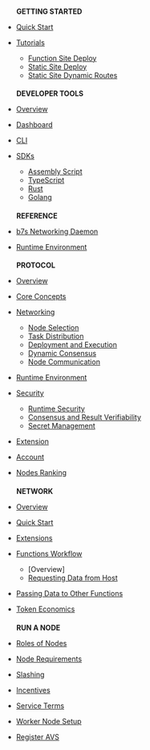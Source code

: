 <h4 style="padding-left: 24px; margin-bottom: 0;">GETTING STARTED</h4>

* [Quick Start](quick-start/)

* [Tutorials](tutorials/)
  * [Function Site Deploy](tutorials/function-site-deploy.md)
  * [Static Site Deploy](tutorials/static-site-deploy.md)
  * [Static Site Dynamic Routes](tutorials/static-site-dynamic-routes.md)

<h4 style="padding-left: 24px; margin-bottom: 0;">DEVELOPER TOOLS</h4>

* [Overview](developer-tools/)

* [Dashboard](developer-tools/dashboard/)

* [CLI](developer-tools/cli/)

* [SDKs](developer-tools/sdks/)
  * [Assembly Script](developer-tools/sdks/assembly-script.md)
  * [TypeScript](developer-tools/sdks/typescript.md)
  * [Rust](developer-tools/sdks/rust.md)
  * [Golang](developer-tools/sdks/golang.md)


<h4 style="padding-left: 24px; margin-bottom: 0;">REFERENCE</h4>

* [b7s Networking Daemon](reference/b7s-networking-daemon/)

* [Runtime Environment](reference/runtime-environment/)

<h4 style="padding-left: 24px; margin-bottom: 0;">PROTOCOL</h4>

* [Overview](protocol/)

* [Core Concepts](protocol/core-concepts.md)

* [Networking](protocol/networking.md)
  * [Node Selection](protocol/networking/selection.md)
  * [Task Distribution](protocol/networking/distribution.md)
  * [Deployment and Execution](protocol/networking/execution.md)
  * [Dynamic Consensus](protocol/networking/consensus.md)
  * [Node Communication](protocol/networking/communication.md)

* [Runtime Environment](protocol/runtime-environment.md)

* [Security](protocol/security.md)
  * [Runtime Security](protocol/security/runtime-security.md)
  * [Consensus and Result Verifiability](protocol/security/consensus-and-result-verifiability.md)
  * [Secret Management](protocol/security/secret-management.md)

* [Extension](protocol/extension.md)

* [Account](protocol/account.md)

* [Nodes Ranking](protocol/nodes/ranking.md)

<h4 style="padding-left: 24px; margin-bottom: 0;">NETWORK</h4>

* [Overview]()

* [Quick Start]()

* [Extensions]()

* [Functions Workflow]()
  * [Overview]
  * [Requesting Data from Host]()

* [Passing Data to Other Functions](pages/developer-tools/network/functions-workflow/passing-data.md)

* [Token Economics]()

<h4 style="padding-left: 24px; margin-bottom: 0;">RUN A NODE</h4>

* [Roles of Nodes](developer-tools/test.md)

* [Node Requirements]()

* [Slashing]()

* [Incentives]()

* [Service Terms]()

* [Worker Node Setup]()

* [Register AVS]()